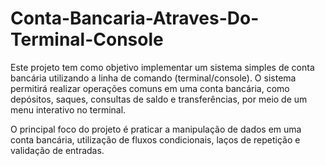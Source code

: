 # Conta-Bancaria-Atraves-Do-Terminal-Console

Este projeto tem como objetivo implementar um sistema simples de conta bancária utilizando a linha de comando (terminal/console). O sistema permitirá realizar operações comuns em uma conta bancária, como depósitos, saques, consultas de saldo e transferências, por meio de um menu interativo no terminal.

O principal foco do projeto é praticar a manipulação de dados em uma conta bancária, utilização de fluxos condicionais, laços de repetição e validação de entradas.
